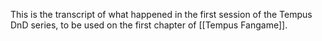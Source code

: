 This is the transcript of what happened in the first session of the Tempus DnD series, to be used on the first chapter of [[Tempus Fangame]].

